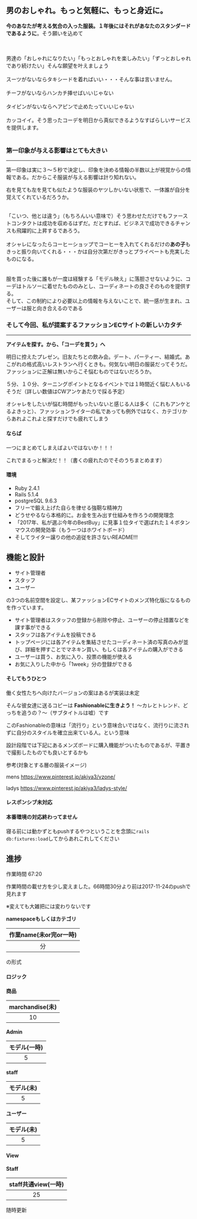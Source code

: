 男のおしゃれ。もっと気軽に、もっと身近に。
-

**今のあなたが考える気合の入った服装。１年後にはそれがあなたのスタンダードであるように**。そう願いを込めて

<br />
<br />
男達の「おしゃれになりたい」「もっとおしゃれを楽しみたい」「ずっとおしゃれであり続けたい」そんな願望を叶えましょう

<br />
<br />
スーツがないならタキシードを着ればいい・・・そんな事は言いません。
<br />
<br />
チーフがないならハンカチ挿せばいいじゃない
<br />
<br />
タイピンがないならヘアピンで止めたっていいじゃない
<br />
<br />
カッコイイ。そう思ったコーデを明日から真似できるようなすばらしいサービスを提供します。
<br />
<br />

### 第一印象が与える影響はとても大きい
---


第一印象は実に３〜５秒で決定し、印象を決める情報の半数以上が視覚からの情報である。だからこそ服装が与える影響は計り知れない。

右を見ても左を見ても似たような服装のヤツしかいない状態で、一体誰が自分を覚えてくれているだろうか。

<br />
「こいつ、他とは違う」（もちろんいい意味で）そう思わせただけでもファーストコンタクトは成功を収めるはずだ。だとすれば、ビジネスで成功できるチャンスも飛躍的に上昇するであろう。

<br />
<br />
オシャレになったらコーヒーショップでコーヒーを入れてくれるだけの<strong>あの子</strong>もきっと振り向いてくれる・・・かは自分次第だがきっとプライベートも充実したものになる。

<br />
<br />
<br />
服を買った後に誰もが一度は経験する「モデル映え」に落胆させないように、コーデはトルソーに着せたもののみとし、コーディネートの良さそのものを提供する。

<br />
そして、この制約により必要以上の情報を与えないことで、統一感が生まれ、ユーザーは服と向き合えるのである



### そして今回、私が提案するファッションECサイトの新しいカタチ
---

**アイテムを探す。から、「コーデを買う」へ**

明日に控えたプレゼン。旧友たちとの飲み会。デート、パーティー、結婚式。あこがれの格式高いレストランへ行くときも。何気ない明日の服装だってそうだ。ファッションに正解は無いからこそ悩むものではないだろうか。

５分、１０分、ターニングポイントとなるイベントでは１時間近く悩む人もいるそうだ（詳しい数値はCWアンケあたりで採る予定）

オシャレをしたいが悩む時間がもったいないと感じる人は多く（これもアンケとるよきっと）、ファッションライターの私であっても例外ではなく、カテゴリからあれよこれよと探すだけでも疲れてしまう

#### ならば
一つにまとめてしまえばよいではないか！！！

これでまるっと解決だ！！（書くの疲れたのでそのうちまとめます）



#### 環境

* Ruby 2.4.1
* Rails 5.1.4
* postgreSQL 9.6.3
* フリーで鍛え上げた自らを律せる強靭な精神力
* どうせやるなら本格的に。お金を生み出す仕組みを作ろうの開発理念
* 「2017年、私が選ぶ今年のBestBuy」に見事１位タイで選ばれた１４ボタンマウスの開発効率（もう一つはホワイトボード）
* そしてライター譲りの他の追従を許さないREADME!!!



機能と設計
-

* サイト管理者
* スタッフ
* ユーザー

の3つの名前空間を設定し、某ファッションECサイトのメンズ特化版になるものを作っています。


* サイト管理者はスタッフの登録から削除や停止、ユーザーの停止措置などを課す事ができる
* スタッフは各アイテムを投稿できる
* トップページには各アイテムを集結させたコーディネート済の写真のみが並び、詳細を押すことでマネキン買い、もしくは各アイテムの購入ができる
* ユーザーは買う、お気に入り、投票の機能が使える
* お気に入りした中から「1week」分の登録ができる


#### そしてもうひとつ

働く女性たちへ向けたバージョンの案はあるが実装は未定

そんな彼女達に送るコピーは **Fashionableに生きよう！** 〜カレとトレンド、どっちを追うの？〜（サブタイトルは嘘）です

このFashionableの意味は「流行り」という意味合いではなく、流行りに流されずに自分のスタイルを確立出来ている人。という意味


設計段階では下記にあるメンズボードに購入機能がついたものであるが、平置きで撮影したものでも良いとするかも

参考(対象とする層の服装イメージ)

mens
<https://www.pinterest.jp/akiya3/vzone/>

ladys
<https://www.pinterest.jp/akiya3/ladys-style/>

#### レスポンシブ未対応

#### 本番環境の対応終わってません


寝る前には動かずともpushするやつということを念頭に`rails db:fixtures:load`してからあれこれしてください


進捗
-


作業時間 67:20

作業時間の載せ方を少し変えました。66時間30分より前は2017-11-24のpushで見れます

※変えても大雑把には変わりないです

**namespaceもしくはカテゴリ**

|作業name(未or完or一時)|
|:--:|
|分|

の形式


#### ロジック

**商品**

|marchandise(未)|
|:--:|
|10|

**Admin**

|モデル(一時)|
|:--:|
|5|


**staff**

|モデル(未)|
|:--:|
|5|

**ユーザー**

|モデル(未)|
|:--:|
|5|

#### View

**Staff**

|staff共通view(一時)|
|:--:|
|25|

随時更新

